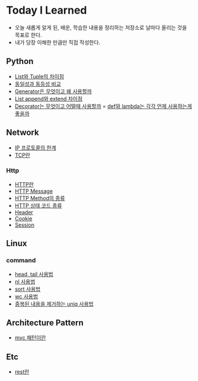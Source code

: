 # Today I Learned
- 오늘 새롭게 알게 된, 배운, 학습한 내용을 정리하는 저장소로 날마다 올리는 것을 목표로 한다.
- 내가 당장 이해한 만큼만 직접 작성한다.

## Python
- [List와 Tuple의 차이점](https://github.com/rla-thdus/TIL/blob/main/Python/List_vs_Tuple.md)
- [동일성과 동등성 비교](https://github.com/rla-thdus/TIL/blob/main/Python/Identity_vs_Equality.md)
- [Generator은 무엇이고 왜 사용할까](https://github.com/rla-thdus/TIL/blob/main/Python/Generator.md)
- [List append와 extend 차이점](https://github.com/rla-thdus/TIL/blob/main/Python/List_Append_vs_List_Extend.md)
- [Decorator는 무엇이고 어떨때 사용할까](https://github.com/rla-thdus/TIL/blob/main/Python/Decorator.md)
= [def와 lambda는 각각 언제 사용하는게 좋을까](https://github.com/rla-thdus/TIL/blob/main/Python/Def_vs_Lambda.md)

## Network
- [IP 프로토콜의 한계](https://github.com/rla-thdus/TIL/blob/main/Network/IP.md)
- [TCP란](https://github.com/rla-thdus/TIL/blob/main/Network/TCP.md)
### Http
- [HTTP란](https://github.com/rla-thdus/TIL/blob/main/Network/HTTP/HTTP.md)
- [HTTP Message](https://github.com/rla-thdus/TIL/blob/main/Network/HTTP/HTTP_Message.md)
- [HTTP Method의 종류](https://github.com/rla-thdus/TIL/blob/main/Network/HTTP/HTTP_Method.md)
- [HTTP 상태 코드 종류](https://github.com/rla-thdus/TIL/blob/main/Network/HTTP/HTTP_Status_Code.md)
- [Header](https://github.com/rla-thdus/TIL/blob/main/Network/HTTP/Header.md)
- [Cookie](https://github.com/rla-thdus/TIL/blob/main/Network/HTTP/Cookie.md)
- [Session](https://github.com/rla-thdus/TIL/blob/main/Network/HTTP/Session.md)

## Linux
### command
- [head, tail 사용법](https://github.com/rla-thdus/TIL/blob/main/Linux/Command/head_tail.md)
- [nl 사용법](https://github.com/rla-thdus/TIL/blob/main/Linux/Command/nl.md)
- [sort 사용법](https://github.com/rla-thdus/TIL/blob/main/Linux/Command/sort.md)
- [wc 사용법](https://github.com/rla-thdus/TIL/blob/main/Linux/Command/wc.md)
- [중복된 내용을 제거하는 uniq 사용법](https://github.com/rla-thdus/TIL/blob/main/Linux/Command/uniq.md)

## Architecture Pattern
- [mvc 패턴이란](https://github.com/rla-thdus/TIL/blob/main/ArchitecturePattern/mvc.md)

## Etc
- [rest란](https://github.com/rla-thdus/TIL/blob/main/Etc/rest.md)